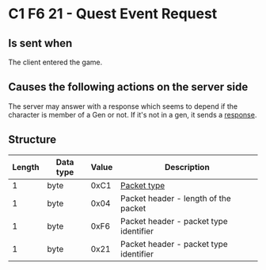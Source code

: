 ﻿# C1 F6 21 - Quest Event Request

## Is sent when
The client entered the game.

## Causes the following actions on the server side
The server may answer with a response which seems to depend if the character is member of a Gen or not.
If it's not in a gen, it sends a [response](<C1F603 - Quest Event Response (by server).md>).


## Structure

|  Length  | Data type | Value | Description |
|----------|---------|-------------|---------|
| 1 | byte | 0xC1   | [Packet type](PacketTypes.md) |
| 1 | byte | 0x04   | Packet header - length of the packet |
| 1 | byte | 0xF6   | Packet header - packet type identifier |
| 1 | byte | 0x21   | Packet header - packet type identifier |
